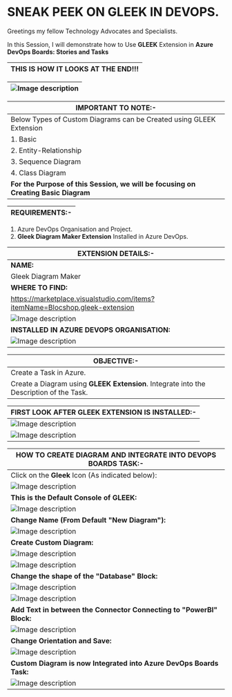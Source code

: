 # SNEAK PEEK ON GLEEK IN DEVOPS.

Greetings my fellow Technology Advocates and Specialists.

In this Session, I will demonstrate how to Use __GLEEK__ Extension in __Azure DevOps Boards: Stories and Tasks__


| __THIS IS HOW IT LOOKS AT THE END!!!__ |
| --------- |

| ![Image description](https://dev-to-uploads.s3.amazonaws.com/uploads/articles/kt2b6u1n3kmtwmhfuosq.png) |
| --------- |


| __IMPORTANT TO NOTE:-__ |
| --------- |
| Below Types of Custom Diagrams can be Created using GLEEK Extension |
| 1. Basic |
| 2. Entity-Relationship |
| 3. Sequence Diagram |
| 4. Class Diagram |
| __For the Purpose of this Session, we will be focusing on Creating Basic Diagram__ |


| __REQUIREMENTS:-__ |
| --------- |

1. Azure DevOps Organisation and Project.
2. __Gleek Diagram Maker Extension__ Installed in Azure DevOps.


| __EXTENSION DETAILS:-__ |
| --------- |
| __NAME:__ |
| Gleek Diagram Maker |
| __WHERE TO FIND:__ |
| https://marketplace.visualstudio.com/items?itemName=Blocshop.gleek-extension |
| ![Image description](https://dev-to-uploads.s3.amazonaws.com/uploads/articles/cobt3cfwfmua6lb9nkgv.png) | 
| __INSTALLED IN AZURE DEVOPS ORGANISATION:__ |
| ![Image description](https://dev-to-uploads.s3.amazonaws.com/uploads/articles/7msvluty99ceew9fhowt.png) |


| __OBJECTIVE:-__ |
| --------- |
| Create a Task in Azure.|
| Create a Diagram using __GLEEK Extension__. Integrate into the Description of the Task. |

| __FIRST LOOK AFTER GLEEK EXTENSION IS INSTALLED:-__ |
| --------- |
| ![Image description](https://dev-to-uploads.s3.amazonaws.com/uploads/articles/5lwxkk8j7oc80x063imc.png) |
| ![Image description](https://dev-to-uploads.s3.amazonaws.com/uploads/articles/4d6jwjp2fs29zi7s3gir.png) |

| __HOW TO CREATE DIAGRAM AND INTEGRATE INTO DEVOPS BOARDS TASK:-__ |
| --------- |
| Click on the __Gleek__ Icon (As indicated below):  |
| ![Image description](https://dev-to-uploads.s3.amazonaws.com/uploads/articles/ztn7b5h6m30dufjhscqr.png) | 
| __This is the Default Console of GLEEK:__ |
| ![Image description](https://dev-to-uploads.s3.amazonaws.com/uploads/articles/fg5flrqfl4j8m2y0b1r7.png) |
| __Change Name (From Default "New Diagram"):__ |
| ![Image description](https://dev-to-uploads.s3.amazonaws.com/uploads/articles/hx8o6v1z62374lse0vpc.png) |
| __Create Custom Diagram:__ |
| ![Image description](https://dev-to-uploads.s3.amazonaws.com/uploads/articles/itndq7rpk5lnpbnoic37.png) |
| ![Image description](https://dev-to-uploads.s3.amazonaws.com/uploads/articles/nkkh6czlf0sovuhn0bv4.png) |
| __Change the shape of the "Database" Block:__ |
| ![Image description](https://dev-to-uploads.s3.amazonaws.com/uploads/articles/e6hija0bhlrhx333dmse.png) |
| ![Image description](https://dev-to-uploads.s3.amazonaws.com/uploads/articles/j3zo2geuzamyflq2f4li.png) |
| __Add Text in between the Connector Connecting to "PowerBI" Block:__ |
| ![Image description](https://dev-to-uploads.s3.amazonaws.com/uploads/articles/wxs4hqbhb0mb6lcfkjvo.png) |
| __Change Orientation and Save:__ |
| ![Image description](https://dev-to-uploads.s3.amazonaws.com/uploads/articles/jycdiwkc1lrjzymp6937.png) |
| __Custom Diagram is now Integrated into Azure DevOps Boards Task:__ |
| ![Image description](https://dev-to-uploads.s3.amazonaws.com/uploads/articles/kt2b6u1n3kmtwmhfuosq.png) |
